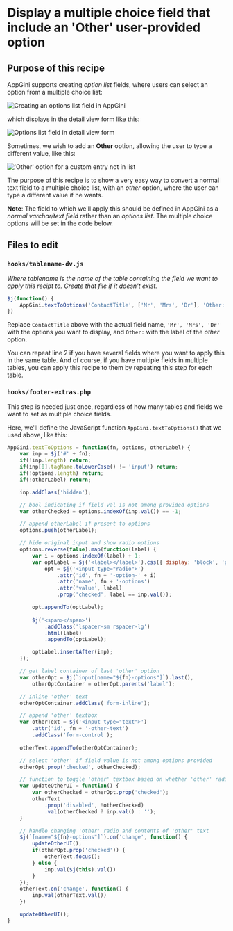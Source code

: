 # Display a multiple choice field that include an 'Other' user-provided option

## Purpose of this recipe

AppGini supports creating _option list_ fields, where users can select an option from a multiple choice list:

![Creating an options list field in AppGini](https://cdn.bigprof.com/screencasts/option-list-field.png)

which displays in the detail view form like this:

![Options list field in detail view form](https://cdn.bigprof.com/screencasts/option-list-field-dv.png?2)

Sometimes, we wish to add an **Other** option, allowing the user to type a different value, like this:

!['Other' option for a custom entry not in list](https://cdn.bigprof.com/screencasts/option-list-field-plus-other-dv.png)

The purpose of this recipe is to show a very easy way to convert a normal text field to a multiple choice list, with
an *other* option, where the user can type a different value if he wants.

**Note**: The field to which we'll apply this should be defined in AppGini as a *normal varchar/text field* rather than an *options list*.
The multiple choice options will be set in the code below.

## Files to edit

### `hooks/tablename-dv.js`

*Where tablename is the name of the table containing the field we want to apply this recipt to. Create that file if it doesn't exist.* 

```js
$j(function() {
	AppGini.textToOptions('ContactTitle', ['Mr', 'Mrs', 'Dr'], 'Other:');
})
```

Replace `ContactTitle` above with the actual field name, `'Mr', 'Mrs', 'Dr'` with the options you want to display,
and `Other:` with the label of the *other* option.

You can repeat line 2 if you have several fields where you want to apply this in the same table.
And of course, if you have multiple fields in multiple tables, you can apply this recipe to them by repeating
this step for each table.

### `hooks/footer-extras.php`

This step is needed just once, regardless of how many tables and fields we want to set
as multiple choice fields.

Here, we'll define the JavaScript function `AppGini.textToOptions()` that we used above, like this:

```js
AppGini.textToOptions = function(fn, options, otherLabel) {
	var inp = $j('#' + fn);
	if(!inp.length) return;
	if(inp[0].tagName.toLowerCase() != 'input') return;
	if(!options.length) return;
	if(!otherLabel) return;

	inp.addClass('hidden');

	// bool indicating if field val is not among provided options
	var otherChecked = options.indexOf(inp.val()) == -1;

	// append otherLabel if present to options
	options.push(otherLabel);

	// hide original input and show radio options
	options.reverse(false).map(function(label) {
		var i = options.indexOf(label) + 1;
		var optLabel = $j('<label></label>').css({ display: 'block', 'padding-top': '7px', margin: 0 }),
			opt = $j('<input type="radio">')
				.attr('id', fn + '-option-' + i)
				.attr('name', fn + '-options')
				.attr('value', label)
				.prop('checked', label == inp.val());

		opt.appendTo(optLabel);
		
		$j('<span></span>')
			.addClass('lspacer-sm rspacer-lg')
			.html(label)
			.appendTo(optLabel);

		optLabel.insertAfter(inp);
	});

	// get label container of last 'other' option
	var otherOpt = $j(`input[name="${fn}-options"]`).last(),
		otherOptContainer = otherOpt.parents('label');

	// inline 'other' text
	otherOptContainer.addClass('form-inline');

	// append 'other' textbox
	var otherText = $j('<input type="text">')
		.attr('id', fn + '-other-text')
		.addClass('form-control');
		
	otherText.appendTo(otherOptContainer);

	// select 'other' if field value is not among options provided
	otherOpt.prop('checked', otherChecked);

	// function to toggle 'other' textbox based on whether 'other' radio is set
	var updateOtherUI = function() {
		var otherChecked = otherOpt.prop('checked');
		otherText
			.prop('disabled', !otherChecked)
			.val(otherChecked ? inp.val() : '');
	}

	// handle changing 'other' radio and contents of 'other' text
	$j(`[name="${fn}-options"]`).on('change', function() {
		updateOtherUI();
		if(otherOpt.prop('checked')) {
			otherText.focus();
		} else {
			inp.val($j(this).val())
		}
	});
	otherText.on('change', function() {
		inp.val(otherText.val())
	})

	updateOtherUI();
}
```
